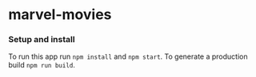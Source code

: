 # marvel-movies

### Setup and install

To run this app  run `npm install` and `npm start`.
To generate a production build `npm run build`.
